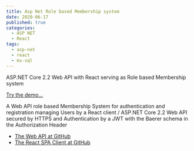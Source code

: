 ```yaml
---
title: Asp Net Role based Membership system
date: 2020-06-17
published: true
categories:
  - ASP NET
  - React
tags:
  - asp-net
  - react
  - ms-sql
---
```



ASP.NET Core 2.2 Web API with React serving as Role based Membership system

<a href="https://users.client.core.persteenolsen.com" target="_blank" title="Membership system">Try the demo...</a>

<p>A Web API role based Membership System for authentication and registration managing Users by a React client / ASP.NET Core 2.2 Web API secured by HTTPS and Authentication by a JWT with the Baerer schema in the Authorization Header</p>

<ul>
<li>
<a href="https://github.com/persteenolsen/web-api-core" target="_blank">The Web API at GitHub</a>
</li>
<li>
<a href="https://github.com/persteenolsen/web-client-react" target="_blank">The React SPA Client at GitHub</a>
</li>
</ul>

